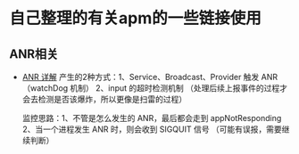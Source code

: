 # 自己整理的有关apm的一些链接使用

## ANR相关

* [ANR 详解](https://xfhy666.blog.csdn.net/article/details/128113820?spm=1001.2014.3001.5502)
  产生的2种方式：1、Service、Broadcast、Provider 触发 ANR（watchDog 机制） 
               2、input 的超时检测机制  （处理后续上报事件的过程才会去检测是否该爆炸，所以更像是扫雷的过程）

  监控思路：1、不管是怎么发生的 ANR，最后都会走到 appNotResponding 
          2、当一个进程发生 ANR 时，则会收到 SIGQUIT 信号 （可能有误报，需要继续判断）
  
